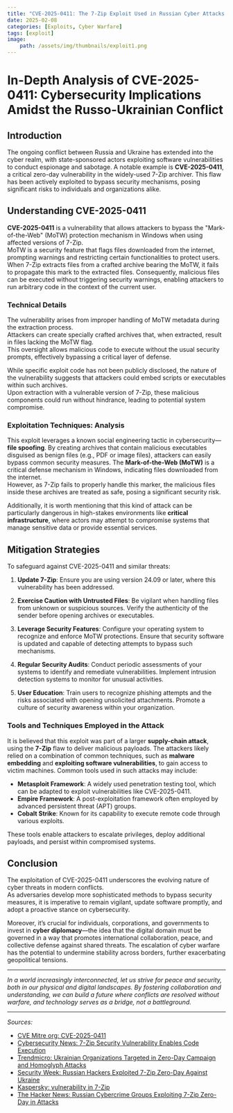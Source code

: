 ```yaml
---
title: "CVE-2025-0411: The 7-Zip Exploit Used in Russian Cyber Attacks Against Ukraine"  
date: 2025-02-08  
categories: [Exploits, Cyber Warfare]
tags: [exploit]  
image:
    path: /assets/img/thumbnails/exploit1.png
---
```


# In-Depth Analysis of CVE-2025-0411: Cybersecurity Implications Amidst the Russo-Ukrainian Conflict

## Introduction

The ongoing conflict between Russia and Ukraine has extended into the cyber realm, with state-sponsored actors exploiting software vulnerabilities to conduct espionage and sabotage. A notable example is **CVE-2025-0411**, a critical zero-day vulnerability in the widely-used 7-Zip archiver. This flaw has been actively exploited to bypass security mechanisms, posing significant risks to individuals and organizations alike.

## Understanding CVE-2025-0411

**CVE-2025-0411** is a vulnerability that allows attackers to bypass the "Mark-of-the-Web" (MoTW) protection mechanism in Windows when using affected versions of 7-Zip.  
MoTW is a security feature that flags files downloaded from the internet, prompting warnings and restricting certain functionalities to protect users.  
When 7-Zip extracts files from a crafted archive bearing the MoTW, it fails to propagate this mark to the extracted files. Consequently, malicious files can be executed without triggering security warnings, enabling attackers to run arbitrary code in the context of the current user.

### Technical Details

The vulnerability arises from improper handling of MoTW metadata during the extraction process.  
Attackers can create specially crafted archives that, when extracted, result in files lacking the MoTW flag.  
This oversight allows malicious code to execute without the usual security prompts, effectively bypassing a critical layer of defense.

While specific exploit code has not been publicly disclosed, the nature of the vulnerability suggests that attackers could embed scripts or executables within such archives.  
Upon extraction with a vulnerable version of 7-Zip, these malicious components could run without hindrance, leading to potential system compromise.

### Exploitation Techniques: Analysis

This exploit leverages a known social engineering tactic in cybersecurity—**file spoofing**. By creating archives that contain malicious executables disguised as benign files (e.g., PDF or image files), attackers can easily bypass common security measures. The **Mark-of-the-Web (MoTW)** is a critical defense mechanism in Windows, indicating files downloaded from the internet.  
However, as 7-Zip fails to properly handle this marker, the malicious files inside these archives are treated as safe, posing a significant security risk. 

Additionally, it is worth mentioning that this kind of attack can be particularly dangerous in high-stakes environments like **critical infrastructure**, where actors may attempt to compromise systems that manage sensitive data or provide essential services.

## Mitigation Strategies

To safeguard against CVE-2025-0411 and similar threats:

1. **Update 7-Zip**: Ensure you are using version 24.09 or later, where this vulnerability has been addressed.

2. **Exercise Caution with Untrusted Files**: Be vigilant when handling files from unknown or suspicious sources. Verify the authenticity of the sender before opening archives or executables.

3. **Leverage Security Features**: Configure your operating system to recognize and enforce MoTW protections. Ensure that security software is updated and capable of detecting attempts to bypass such mechanisms.

4. **Regular Security Audits**: Conduct periodic assessments of your systems to identify and remediate vulnerabilities. Implement intrusion detection systems to monitor for unusual activities.

5. **User Education**: Train users to recognize phishing attempts and the risks associated with opening unsolicited attachments. Promote a culture of security awareness within your organization.

### Tools and Techniques Employed in the Attack

It is believed that this exploit was part of a larger **supply-chain attack**, using the **7-Zip** flaw to deliver malicious payloads. The attackers likely relied on a combination of common techniques, such as **malware embedding** and **exploiting software vulnerabilities**, to gain access to victim machines. Common tools used in such attacks may include:

- **Metasploit Framework**: A widely used penetration testing tool, which can be adapted to exploit vulnerabilities like CVE-2025-0411.
- **Empire Framework**: A post-exploitation framework often employed by advanced persistent threat (APT) groups.
- **Cobalt Strike**: Known for its capability to execute remote code through various exploits.

These tools enable attackers to escalate privileges, deploy additional payloads, and persist within compromised systems.

## Conclusion

The exploitation of CVE-2025-0411 underscores the evolving nature of cyber threats in modern conflicts.  
As adversaries develop more sophisticated methods to bypass security measures, it is imperative to remain vigilant, update software promptly, and adopt a proactive stance on cybersecurity.  

Moreover, it’s crucial for individuals, corporations, and governments to invest in **cyber diplomacy**—the idea that the digital domain must be governed in a way that promotes international collaboration, peace, and collective defense against shared threats. The escalation of cyber warfare has the potential to undermine stability across borders, further exacerbating geopolitical tensions.

---

*In a world increasingly interconnected, let us strive for peace and security, both in our physical and digital landscapes. By fostering collaboration and understanding, we can build a future where conflicts are resolved without warfare, and technology serves as a bridge, not a battleground.*

---

*Sources:*
- [CVE Mitre org: CVE-2025-0411](https://cve.mitre.org/cgi-bin/cvename.cgi?name=CVE-2025-0411)
- [Cybersecurity News: 7-Zip Security Vulnerability Enables Code Execution](https://securityonline.info/cve-2025-0411-7-zip-security-vulnerability-enables-code-execution-update-now/)
- [Trendmicro: Ukrainian Organizations Targeted in Zero-Day Campaign and Homoglyph Attacks](https://www.trendmicro.com/en_us/research/25/a/cve-2025-0411-ukrainian-organizations-targeted.html)
- [Security Week: Russian Hackers Exploited 7-Zip Zero-Day Against Ukraine](https://www.securityweek.com/russian-hackers-exploited-7-zip-zero-day-against-ukraine/amp/)
- [Kaspersky: vulnerability in 7-Zip](https://me-en.kaspersky.com/blog/cve-2025-0411-motw-subvert/23725/)
- [The Hacker News: Russian Cybercrime Groups Exploiting 7-Zip Zero-Day in Attacks](https://thehackernews.com/2025/02/russian-cybercrime-groups-exploiting-7.html)